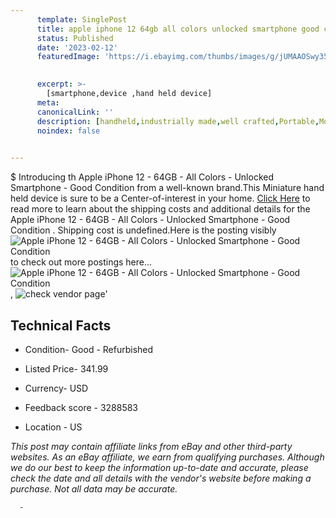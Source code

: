 ```yaml
---
      template: SinglePost
      title: apple iphone 12 64gb all colors unlocked smartphone good condition 
      status: Published
      date: '2023-02-12'
      featuredImage: 'https://i.ebayimg.com/thumbs/images/g/jUMAAOSwy35hH3bA/s-l225.jpg'
       

      excerpt: >-
        [smartphone,device ,hand held device]
      meta:
      canonicalLink: ''
      description: [handheld,industrially made,well crafted,Portable,Mobile,Compact,Convenient,Lightweight,Maneuverable,Man-portable,Miniature,Carriable,Hand-held,Light,Holdable,Transportable,Mobile device,Pocket-sized,On-the-go,Wireless,Cordless,Compact size,Convenient size, smartphone,device ,hand held device]
      noindex: false
      

---
```

$
      Introducing th Apple iPhone 12 - 64GB - All Colors - Unlocked Smartphone - Good Condition  from a well-known brand.This Miniature hand held device is sure to be a Center-of-interest in your home. [Click Here](https://www.ebay.com/itm/194299762708?hash=item2d3d2b1814%3Ag%3AjUMAAOSwy35hH3bA&mkevt=1&mkcid=1&mkrid=711-53200-19255-0&campid=%253CePNCampaignId%253E&customid=%253CreferenceId%253E&toolid=10049) to read more to learn about the shipping costs and additional details for the Apple iPhone 12 - 64GB - All Colors - Unlocked Smartphone - Good Condition . Shipping cost is undefined.Here is the posting visibly ![Apple iPhone 12 - 64GB - All Colors - Unlocked Smartphone - Good Condition ](https://i.ebayimg.com/thumbs/images/g/jUMAAOSwy35hH3bA/s-l225.jpg) to check out more postings here... ![Apple iPhone 12 - 64GB - All Colors - Unlocked Smartphone - Good Condition ](https://i.ebayimg.com/images/g/jUMAAOSwy35hH3bA/s-l960.jpg), ![check vendor page](https://origin-galleryplus.ebayimg.com/ws/web/194299762708_2_0_1/225x225.jpg)'

      

 ## Technical Facts 



     
      

 - Condition- Good - Refurbished 


      

 - Listed Price- 341.99 


      

 - Currency- USD 


      

 - Feedback score - 3288583 


      

 - Location - US 


      
      

 *_This post may contain affiliate links from eBay and other third-party websites. As an eBay affiliate, we earn from qualifying purchases. Although we do our best to keep the information up-to-date and accurate, please check the date and all details with the vendor's website before making a purchase. Not all data may be accurate._*




      -
